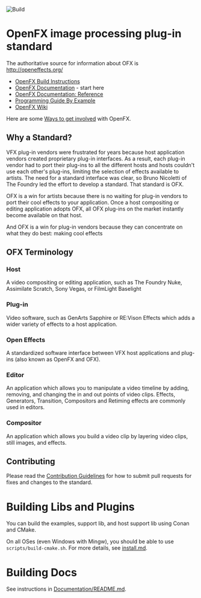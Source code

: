 <!-- SPDX-License-Identifier: CC-BY-4.0 -->
![Build](https://github.com/AcademySoftwareFoundation/openfx/actions/workflows/build.yml/badge.svg)

# OpenFX image processing plug-in standard

The authoritative source for information about OFX is http://openeffects.org/

* [OpenFX Build Instructions](https://github.com/AcademySoftwareFoundation/openfx/blob/master/install.md)
* [OpenFX Documentation](https://openfx.readthedocs.io/en/latest) - start here
* [OpenFX Documentation: Reference](https://openfx.readthedocs.io/en/latest/Reference)
* [Programming Guide By Example](https://openfx.readthedocs.io/en/latest/Guide)
* [OpenFX Wiki](https://wiki.aswf.io/pages/viewpage.action?pageId=49844871) 

Here are some [Ways to get involved](https://tac.aswf.io/engagement/#OpenFX) with OpenFX.

## Why a Standard?
VFX plug-in vendors were frustrated for years because host application vendors created proprietary plug-in interfaces. As a result, each plug-in vendor had to port their plug-ins to all the different hosts and hosts couldn't use each other's plug-ins, limiting the selection of effects available to artists. The need for a standard interface was clear, so Bruno Nicoletti of The Foundry led the effort to develop a standard. That standard is OFX.

OFX is a win for artists because there is no waiting for plug-in vendors to port their cool effects to your application. Once a host compositing or editing application adopts OFX, all OFX plug-ins on the market instantly become available on that host.

And OFX is a win for plug-in vendors because they can concentrate on what they do best: making cool effects

## OFX Terminology
### Host
A video compositing or editing application, such as The Foundry Nuke, Assimilate Scratch, Sony Vegas, or FilmLight Baselight
### Plug-in
Video software, such as GenArts Sapphire or RE:Vison Effects which adds a wider variety of effects to a host application.
### Open Effects
A standardized software interface between VFX host applications and plug-ins (also known as OpenFX and OFX).
### Editor
An application which allows you to manipulate a video timeline by adding, removing, and changing the in and out points of video clips. Effects, Generators, Transition, Compositors and Retiming effects are commonly used in editors.
### Compositor
An application which allows you build a video clip by layering video clips, still images, and effects.

## Contributing

Please read the [Contribution Guidelines](https://github.com/ofxa/openfx/wiki/Extending-OpenFX-Guidelines) for how to submit pull requests for fixes and changes to the standard.

# Building Libs and Plugins

You can build the examples, support lib, and host support lib using Conan and CMake.

On all OSes (even Windows with Mingw), you should be able to use `scripts/build-cmake.sh`. For more details, see [install.md](install.md).

# Building Docs

See instructions in [Documentation/README.md](Documentation/README.md).
